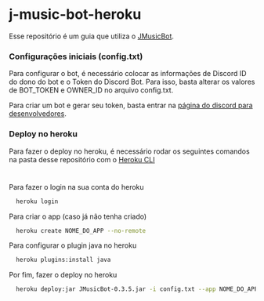 # j-music-bot-heroku

Esse repositório é um guia que utiliza o [JMusicBot](https://github.com/jagrosh/MusicBot).

### Configurações iniciais (config.txt)

Para configurar o bot, é necessário colocar as informações de Discord ID do dono do bot e o Token do Discord Bot. Para isso, basta alterar os valores de BOT_TOKEN e OWNER_ID no arquivo config.txt.

Para criar um bot e gerar seu token, basta entrar na [página do discord para desenvolvedores](https://discord.com/developers/applications).

### Deploy no heroku

Para fazer o deploy no heroku, é necessário rodar os seguintes comandos na pasta desse repositório com o [Heroku CLI](https://devcenter.heroku.com/articles/heroku-cli)

#

Para fazer o login na sua conta do heroku

```bash
  heroku login
```

Para criar o app (caso já não tenha criado)

```bash
  heroku create NOME_DO_APP --no-remote
```

Para configurar o plugin java no heroku

```bash
  heroku plugins:install java
```

Por fim, fazer o deploy no heroku

```bash
  heroku deploy:jar JMusicBot-0.3.5.jar -i config.txt --app NOME_DO_APP
```
